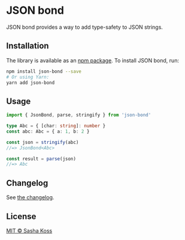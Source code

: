 # JSON bond

JSON bond provides a way to add type-safety to JSON strings.

## Installation

The library is available as an [npm package](https://www.npmjs.com/package/json-bond). To install JSON bond, run:

```sh
npm install json-bond --save
# Or using Yarn:
yarn add json-bond
```

## Usage

```ts
import { JsonBond, parse, stringify } from 'json-bond'

type Abc = { [char: string]: number }
const abc: Abc = { a: 1, b: 2 }

const json = stringify(abc)
//=> JsonBond<Abc>

const result = parse(json)
//=> Abc
```

## Changelog

See [the changelog](./CHANGELOG.md).

## License

[MIT © Sasha Koss](https://kossnocorp.mit-license.org/)
